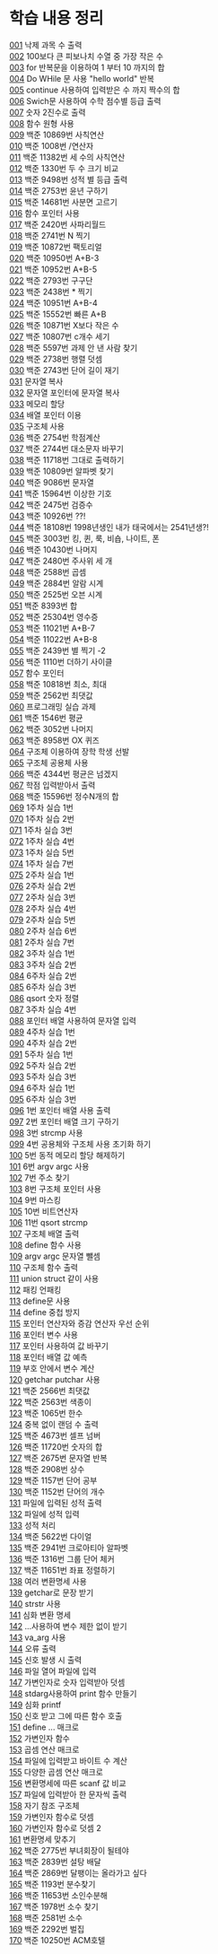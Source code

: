 # 학습 내용 정리
[001](https://github.com/ljg7234/Worksheet/blob/master/.vscode/001.c) 낙제 과목 수 출력<br>
[002](https://github.com/ljg7234/Worksheet/blob/master/.vscode/002.c) 100보다 큰 피보나치 수열 중 가장 작은 수<br>
[003](https://github.com/ljg7234/Worksheet/blob/master/.vscode/003.c) for 반복문을 이용하여 1 부터 10 까지의 합 <br>
[004](https://github.com/ljg7234/Worksheet/blob/master/.vscode/004.c) Do WHile 문 사용 "hello world" 반복<br>
[005](https://github.com/ljg7234/Worksheet/blob/master/.vscode/005.c) continue 사용하여 입력받은 수 까지 짝수의 합 <br>
[006](https://github.com/ljg7234/Worksheet/blob/master/.vscode/006.c) Swich문 사용하여 수학 점수별 등급 출력<br>
[007](https://github.com/ljg7234/Worksheet/blob/master/.vscode/007.c) 숫자 2진수로 출력<br>
[008](https://github.com/ljg7234/Worksheet/blob/master/.vscode/008.c) 함수 원형 사용<br>
[009](https://github.com/ljg7234/Worksheet/blob/master/.vscode/009.c) 백준 10869번 사칙연산 <br>
[010](https://github.com/ljg7234/Worksheet/blob/master/.vscode/010.c) 백준 1008번 /연산자<br>
[011](https://github.com/ljg7234/Worksheet/blob/master/.vscode/011.c) 백준 11382번 세 수의 사칙연산 <br>
[012](https://github.com/ljg7234/Worksheet/blob/master/.vscode/012.c) 백준 1330번 두 수 크기 비교 <br>
[013](https://github.com/ljg7234/Worksheet/blob/master/.vscode/013.c) 백준 9498번 성적 별 등급 출력<br>
[014](https://github.com/ljg7234/Worksheet/blob/master/.vscode/014.c) 백준 2753번 윤년 구하기<br>
[015](https://github.com/ljg7234/Worksheet/blob/master/.vscode/015.c) 백준 14681번 사분면 고르기 <br>
[016](https://github.com/ljg7234/Worksheet/blob/master/.vscode/016.c) 함수 포인터 사용 <br>
[017](https://github.com/ljg7234/Worksheet/blob/master/.vscode/017.c) 백준 2420번 사파리월드<br>
[018](https://github.com/ljg7234/Worksheet/blob/master/.vscode/018.c) 백준 2741번 N 찍기<br>
[019](https://github.com/ljg7234/Worksheet/blob/master/.vscode/019.c) 백준 10872번 팩토리얼 <br>
[020](https://github.com/ljg7234/Worksheet/blob/master/.vscode/020.c) 백준 10950번 A+B-3<br>
[021](https://github.com/ljg7234/Worksheet/blob/master/.vscode/021.c) 백준 10952번 A+B-5<br>
[022](https://github.com/ljg7234/Worksheet/blob/master/.vscode/022.c) 백준 2793번 구구단<br>
[023](https://github.com/ljg7234/Worksheet/blob/master/.vscode/023.c) 백준 2438번 * 찍기<br>
[024](https://github.com/ljg7234/Worksheet/blob/master/.vscode/024.c) 백준 10951번 A+B-4<br>
[025](https://github.com/ljg7234/Worksheet/blob/master/.vscode/025.c) 백준 15552번 빠른 A+B<br>
[026](https://github.com/ljg7234/Worksheet/blob/master/.vscode/026.c) 백준 10871번 X보다 작은 수<br>
[027](https://github.com/ljg7234/Worksheet/blob/master/.vscode/027.c) 백준 10807번 c개수 세기<br>
[028](https://github.com/ljg7234/Worksheet/blob/master/.vscode/028.c) 백준 5597번 과제 안 낸 사람 찾기<br>
[029](https://github.com/ljg7234/Worksheet/blob/master/.vscode/029.c) 백준 2738번 행렬 덧셈<br>
[030](https://github.com/ljg7234/Worksheet/blob/master/.vscode/030.c) 백준 2743번 단어 길이 재기 <br>
[031](https://github.com/ljg7234/Worksheet/blob/master/.vscode/031.c) 문자열 복사<br>
[032](https://github.com/ljg7234/Worksheet/blob/master/.vscode/032.c) 문자열 포인터에 문자열 복사<br>
[033](https://github.com/ljg7234/Worksheet/blob/master/.vscode/033.c) 메모리 할당 <br>
[034](https://github.com/ljg7234/Worksheet/blob/master/.vscode/034.c) 배열 포인터 이용<br>
[035](https://github.com/ljg7234/Worksheet/blob/master/.vscode/035.c) 구조체 사용<br>
[036](https://github.com/ljg7234/Worksheet/blob/master/.vscode/036.c) 백준 2754번 학점계산<br>
[037](https://github.com/ljg7234/Worksheet/blob/master/.vscode/037.c) 백준 2744번 대소문자 바꾸기<br>
[038](https://github.com/ljg7234/Worksheet/blob/master/.vscode/038.c) 백준 11718번 그대로 출력하기 <br>
[039](https://github.com/ljg7234/Worksheet/blob/master/.vscode/039.c) 백준 10809번 알파벳 찾기<br>
[040](https://github.com/ljg7234/Worksheet/blob/master/.vscode/040.c) 백준 9086번 문자열<br>
[041](https://github.com/ljg7234/Worksheet/blob/master/.vscode/041.c) 백준 15964번 이상한 기호 <br>
[042](https://github.com/ljg7234/Worksheet/blob/master/.vscode/042.c) 백준 2475번 검증수<br>
[043](https://github.com/ljg7234/Worksheet/blob/master/.vscode/043.c) 백준 10926번 ??!<br>
[044](https://github.com/ljg7234/Worksheet/blob/master/.vscode/044.c) 백준 18108번 1998년생인 내가 태국에서는 2541년생?!<br>
[045](https://github.com/ljg7234/Worksheet/blob/master/.vscode/045.c) 백준 3003번 킹, 퀸, 룩, 비숍, 나이트, 폰<br>
[046](https://github.com/ljg7234/Worksheet/blob/master/.vscode/046.c) 백준 10430번 나머지 <br>
[047](https://github.com/ljg7234/Worksheet/blob/master/.vscode/047.c) 백준 2480번 주사위 세 개 <br>
[048](https://github.com/ljg7234/Worksheet/blob/master/.vscode/048.c) 백준 2588번 곱셈<br>
[049](https://github.com/ljg7234/Worksheet/blob/master/.vscode/049.c) 백준 2884번 알람 시계<br>
[050](https://github.com/ljg7234/Worksheet/blob/master/.vscode/050.c) 백준 2525번 오븐 시계<br>
[051](https://github.com/ljg7234/Worksheet/blob/master/.vscode/051.c) 백준 8393번 합<br>
[052](https://github.com/ljg7234/Worksheet/blob/master/.vscode/052.c) 백준 25304번 영수증 <br>
[053](https://github.com/ljg7234/Worksheet/blob/master/.vscode/053.c) 백준 11021번 A+B-7<br>
[054](https://github.com/ljg7234/Worksheet/blob/master/.vscode/054.c) 백준 11022번 A+B-8<br>
[055](https://github.com/ljg7234/Worksheet/blob/master/.vscode/055.c) 백준 2439번 별 찍기 -2<br>
[056](https://github.com/ljg7234/Worksheet/blob/master/.vscode/056.c) 백준 1110번 더하기 사이클<br>
[057](https://github.com/ljg7234/Worksheet/blob/master/.vscode/057.c) 함수 포인터 <br>
[058](https://github.com/ljg7234/Worksheet/blob/master/.vscode/058.c) 백준 10818번 최소, 최대<br>
[059](https://github.com/ljg7234/Worksheet/blob/master/.vscode/059.c) 백준 2562번 최댓값<br>
[060](https://github.com/ljg7234/Worksheet/blob/master/.vscode/060.c) 프로그래밍 실습 과제<br>
[061](https://github.com/ljg7234/Worksheet/blob/master/.vscode/061.c) 백준 1546번 평균<br>
[062](https://github.com/ljg7234/Worksheet/blob/master/.vscode/062.c) 백준 3052번 나머지<br>
[063](https://github.com/ljg7234/Worksheet/blob/master/.vscode/063.c) 백준 8958번 OX 퀴즈 <br>
[064](https://github.com/ljg7234/Worksheet/blob/master/.vscode/064.c) 구조체 이용하여 장학 학생 선발<br>
[065](https://github.com/ljg7234/Worksheet/blob/master/.vscode/065.c) 구조체 공용체 사용<br>
[066](https://github.com/ljg7234/Worksheet/blob/master/.vscode/066.c) 백준 4344번 평균은 넘겠지<br>
[067](https://github.com/ljg7234/Worksheet/blob/master/.vscode/067.c) 학점 입력받아서 출력<br>
[068](https://github.com/ljg7234/Worksheet/blob/master/.vscode/068.c) 백준 15596번 정수N개의 합<br>
[069](https://github.com/ljg7234/Worksheet/blob/master/.vscode/069.c) 1주차 실습 1번 <br>
[070](https://github.com/ljg7234/Worksheet/blob/master/.vscode/070.c) 1주차 실습 2번 <br>
[071](https://github.com/ljg7234/Worksheet/blob/master/.vscode/071.c) 1주차 실습 3번<br>
[072](https://github.com/ljg7234/Worksheet/blob/master/.vscode/072.c) 1주차 실습 4번<br>
[073](https://github.com/ljg7234/Worksheet/blob/master/.vscode/073.c) 1주차 실습 5번<br>
[074](https://github.com/ljg7234/Worksheet/blob/master/.vscode/074.c) 1주차 실습 7번<br>
[075](https://github.com/ljg7234/Worksheet/blob/master/.vscode/075.c) 2주차 실습 1번 <br>
[076](https://github.com/ljg7234/Worksheet/blob/master/.vscode/076.c) 2주차 실습 2번 <br>
[077](https://github.com/ljg7234/Worksheet/blob/master/.vscode/077.c) 2주차 실습 3번 <br>
[078](https://github.com/ljg7234/Worksheet/blob/master/.vscode/078.c) 2주차 실습 4번 <br>
[079](https://github.com/ljg7234/Worksheet/blob/master/.vscode/079.c) 2주차 실습 5번<br>
[080](https://github.com/ljg7234/Worksheet/blob/master/.vscode/080.c) 2주차 실습 6번<br>
[081](https://github.com/ljg7234/Worksheet/blob/master/.vscode/081.c) 2주차 실습 7번 <br>
[082](https://github.com/ljg7234/Worksheet/blob/master/.vscode/082.c) 3주차 실습 1번 <br>
[083](https://github.com/ljg7234/Worksheet/blob/master/.vscode/083.c) 3주차 실습 2번 <br>
[084](https://github.com/ljg7234/Worksheet/blob/master/.vscode/084.c) 6주차 실습 2번 <br>
[085](https://github.com/ljg7234/Worksheet/blob/master/.vscode/085.c) 6주차 실습 3번 <br>
[086](https://github.com/ljg7234/Worksheet/blob/master/.vscode/086.c) qsort 숫자 정렬 <br>
[087](https://github.com/ljg7234/Worksheet/blob/master/.vscode/087.c) 3주차 실습 4번<br>
[088](https://github.com/ljg7234/Worksheet/blob/master/.vscode/088.c) 포인터 배열 사용하여 문자열 입력 <br>
[089](https://github.com/ljg7234/Worksheet/blob/master/.vscode/089.c) 4주차 실습 1번 <br>
[090](https://github.com/ljg7234/Worksheet/blob/master/.vscode/090.c) 4주차 실습 2번 <br>
[091](https://github.com/ljg7234/Worksheet/blob/master/.vscode/091.c) 5주차 실습 1번<br>
[092](https://github.com/ljg7234/Worksheet/blob/master/.vscode/092.c) 5주차 실습 2번<br>
[093](https://github.com/ljg7234/Worksheet/blob/master/.vscode/093.c) 5주차 실습 3번 <br>
[094](https://github.com/ljg7234/Worksheet/blob/master/.vscode/094.c) 6주차 실습 1번 <br>
[095](https://github.com/ljg7234/Worksheet/blob/master/.vscode/095.c) 6주차 실습 3번 <br>
[096](https://github.com/ljg7234/Worksheet/blob/master/.vscode/096.c) 1번 포인터 배열 사용 출력 <br>
[097](https://github.com/ljg7234/Worksheet/blob/master/.vscode/097.c) 2번 포인터 배열 크기 구하기<br>
[098](https://github.com/ljg7234/Worksheet/blob/master/.vscode/098.c) 3번 strcmp 사용<br>
[099](https://github.com/ljg7234/Worksheet/blob/master/.vscode/099.c) 4번 공용체와 구조체 사용 초기화 하기<br>
[100](https://github.com/ljg7234/Worksheet/blob/master/.vscode/100.c) 5번 동적 메모리 할당 해제하기 <br>
[101](https://github.com/ljg7234/Worksheet/blob/master/.vscode/101.c) 6번 argv argc 사용<br>
[102](https://github.com/ljg7234/Worksheet/blob/master/.vscode/102.c) 7번 주소 찾기<br>
[103](https://github.com/ljg7234/Worksheet/blob/master/.vscode/103.c) 8번 구조체 포인터 사용 <br>
[104](https://github.com/ljg7234/Worksheet/blob/master/.vscode/104.c) 9번 마스킹 <br>
[105](https://github.com/ljg7234/Worksheet/blob/master/.vscode/105.c) 10번 비트연산자 <br>
[106](https://github.com/ljg7234/Worksheet/blob/master/.vscode/106.c) 11번 qsort strcmp <br>
[107](https://github.com/ljg7234/Worksheet/blob/master/.vscode/107.c) 구조체 배열 출력 <br>
[108](https://github.com/ljg7234/Worksheet/blob/master/.vscode/108.c) define 함수 사용 <br>
[109](https://github.com/ljg7234/Worksheet/blob/master/.vscode/109.c) argv argc 문자열 뺄셈<br>
[110](https://github.com/ljg7234/Worksheet/blob/master/.vscode/110.c) 구조체 함수 출력 <br>
[111](https://github.com/ljg7234/Worksheet/blob/master/.vscode/111.c) union struct 같이 사용<br>
[112](https://github.com/ljg7234/Worksheet/blob/master/.vscode/112.c) 패킹 언패킹<br>
[113](https://github.com/ljg7234/Worksheet/blob/master/.vscode/113.c) define문 사용<br>
[114](https://github.com/ljg7234/Worksheet/blob/master/.vscode/114.c) define 중첩 방지<br>
[115](https://github.com/ljg7234/Worksheet/blob/master/.vscode/115.c) 포인터 연산자와 증감 연산자 우선 순위<br>
[116](https://github.com/ljg7234/Worksheet/blob/master/.vscode/116.c) 포인터 변수 사용<br>
[117](https://github.com/ljg7234/Worksheet/blob/master/.vscode/117.c) 포인터 사용하여 값 바꾸기<br>
[118](https://github.com/ljg7234/Worksheet/blob/master/.vscode/118.c) 포인터 배열 값 예측 <br>
[119](https://github.com/ljg7234/Worksheet/blob/master/.vscode/119.c) 부호 안에서 변수 계산<br>
[120](https://github.com/ljg7234/Worksheet/blob/master/.vscode/120.c) getchar putchar 사용<br>
[121](https://github.com/ljg7234/Worksheet/blob/master/.vscode/121.c) 백준 2566번 최댓값<br>
[122](https://github.com/ljg7234/Worksheet/blob/master/.vscode/122.c) 백준 2563번 색종이<br>
[123](https://github.com/ljg7234/Worksheet/blob/master/.vscode/123.c) 백준 1065번 한수 <br>
[124](https://github.com/ljg7234/Worksheet/blob/master/.vscode/124.c) 중복 없이 랜덤 수 출력<br>
[125](https://github.com/ljg7234/Worksheet/blob/master/.vscode/125.c) 백준 4673번 셀프 넘버<br>
[126](https://github.com/ljg7234/Worksheet/blob/master/.vscode/126.c) 백준 11720번 숫자의 합<br>
[127](https://github.com/ljg7234/Worksheet/blob/master/.vscode/127.c) 백준 2675번 문자열 반복 <br>
[128](https://github.com/ljg7234/Worksheet/blob/master/.vscode/128.c) 백준 2908번 상수 <br>
[129](https://github.com/ljg7234/Worksheet/blob/master/.vscode/129.c) 백준 1157번 단어 공부<br>
[130](https://github.com/ljg7234/Worksheet/blob/master/.vscode/130.c) 백준 1152번 단어의 개수 <br>
[131](https://github.com/ljg7234/Worksheet/blob/master/.vscode/131.c) 파일에 입력된 성적 출력 <br>
[132](https://github.com/ljg7234/Worksheet/blob/master/.vscode/132.c) 파일에 성적 입력 <br>
[133](https://github.com/ljg7234/Worksheet/blob/master/.vscode/133.c) 성적 처리 <br>
[134](https://github.com/ljg7234/Worksheet/blob/master/.vscode/134.c) 백준 5622번 다이얼 <br>
[135](https://github.com/ljg7234/Worksheet/blob/master/.vscode/135.c) 백준 2941번 크로아티아 알파벳<br>
[136](https://github.com/ljg7234/Worksheet/blob/master/.vscode/136.c) 백준 1316번 그룹 단어 체커 <br>
[137](https://github.com/ljg7234/Worksheet/blob/master/.vscode/137.c) 백준 11651번 좌표 정렬하기<br>
[138](https://github.com/ljg7234/Worksheet/blob/master/.vscode/138.c) 여러 변환명세 사용 <br>
[139](https://github.com/ljg7234/Worksheet/blob/master/.vscode/139.c) getchar로 문장 받기<br>
[140](https://github.com/ljg7234/Worksheet/blob/master/.vscode/140.c) strstr 사용 <br>
[141](https://github.com/ljg7234/Worksheet/blob/master/.vscode/141.c) 심화 변환 명세<br>
[142](https://github.com/ljg7234/Worksheet/blob/master/.vscode/142.c) ...사용하여 변수 제한 없이 받기<br>
[143](https://github.com/ljg7234/Worksheet/blob/master/.vscode/143.c) va_arg 사용 <br>
[144](https://github.com/ljg7234/Worksheet/blob/master/.vscode/144.c) 오류 출력 <br>
[145](https://github.com/ljg7234/Worksheet/blob/master/.vscode/145.c) 신호 발생 시 출력 <br>
[146](https://github.com/ljg7234/Worksheet/blob/master/.vscode/146.c) 파일 열어 파일에 입력 <br>
[147](https://github.com/ljg7234/Worksheet/blob/master/.vscode/147.c) 가변인자로 숫자 입력받아 덧셈<br>
[148](https://github.com/ljg7234/Worksheet/blob/master/.vscode/148.c) stdarg사용하여 print 함수 만들기 <br>
[149](https://github.com/ljg7234/Worksheet/blob/master/.vscode/149.c) 심화 printf<br>
[150](https://github.com/ljg7234/Worksheet/blob/master/.vscode/150.c) 신호 받고 그에 따른 함수 호출<br>
[151](https://github.com/ljg7234/Worksheet/blob/master/.vscode/151.c) define ... 매크로 <br>
[152](https://github.com/ljg7234/Worksheet/blob/master/.vscode/152.c) 가변인자 함수<br>
[153](https://github.com/ljg7234/Worksheet/blob/master/.vscode/153.c) 곱셈 연산 매크로<br>
[154](https://github.com/ljg7234/Worksheet/blob/master/.vscode/154.c) 파일에 입력받고 바이트 수 계산<br>
[155](https://github.com/ljg7234/Worksheet/blob/master/.vscode/155.c) 다양한 곱셈 연산 매크로<br>
[156](https://github.com/ljg7234/Worksheet/blob/master/.vscode/156.c) 변환명세에 따른 scanf 값 비교 <br>
[157](https://github.com/ljg7234/Worksheet/blob/master/.vscode/157.c) 파일에 입력받아 한 문자씩 출력 <br>
[158](https://github.com/ljg7234/Worksheet/blob/master/.vscode/158.c) 자기 참조 구조체 <br>
[159](https://github.com/ljg7234/Worksheet/blob/master/.vscode/159.c) 가변인자 함수로 덧셈 <br>
[160](https://github.com/ljg7234/Worksheet/blob/master/.vscode/160.c) 가변인자 함수로 덧셈 2<br>
[161](https://github.com/ljg7234/Worksheet/blob/master/.vscode/161.c) 변환명세 맞추기<br>
[162](https://github.com/ljg7234/Worksheet/blob/master/.vscode/162.c) 백준 2775번 부녀회장이 될테야<br>
[163](https://github.com/ljg7234/Worksheet/blob/master/.vscode/163.c) 백준 2839번 설탕 배달<br>
[164](https://github.com/ljg7234/Worksheet/blob/master/.vscode/164.c) 백준 2869번 달팽이는 올라가고 싶다<br>
[165](https://github.com/ljg7234/Worksheet/blob/master/.vscode/165.c) 백준 1193번 분수찾기<br>
[166](https://github.com/ljg7234/Worksheet/blob/master/.vscode/166.c) 백준 11653번 소인수분해<br>
[167](https://github.com/ljg7234/Worksheet/blob/master/.vscode/167.c) 백준 1978번 소수 찾기<br> 
[168](https://github.com/ljg7234/Worksheet/blob/master/.vscode/168.c) 백준 2581번 소수<br> 
[169](https://github.com/ljg7234/Worksheet/blob/master/.vscode/169.c) 백준 2292번 벌집<br> 
[170](https://github.com/ljg7234/Worksheet/blob/master/.vscode/170.c) 백준 10250번 ACM호텔<br> 
